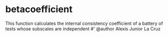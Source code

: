 # betacoefficient
This function calculates the internal consistency coefficient of a battery of tests whose subscales are independent #' @author Alexis Junior La Cruz
